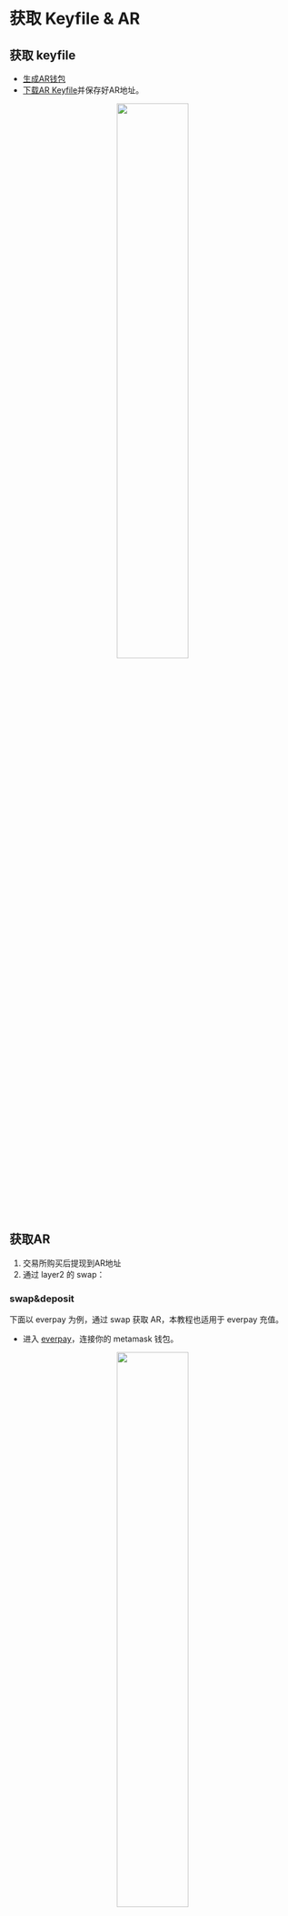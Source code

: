 # 获取 Keyfile & AR
## 获取 keyfile

- [生成AR钱包](https://arweave.app/add)
- [下载AR Keyfile](https://arweave.app/settings)并保存好AR地址。

<div align="center"><img src="https://arseed.web3infura.io/Hd6d4suqi1DUPdeDT__Wo9c-YCNNkq2xbld0DX5Ss_M" height="50%" width="50%"/></div>


## 获取AR

1. 交易所购买后提现到AR地址
2. 通过 layer2 的 swap：

### swap&deposit
下面以 everpay 为例，通过 swap 获取 AR，本教程也适用于 everpay 充值。

- 进入 [everpay](https://app.everpay.io)，连接你的 metamask 钱包。


<div align="center"> <img src="https://arseed.web3infura.io/eNiUhUJ6DuCN_ERxCo0EPjzfi3iUSjhDxQflhrawPjI" height="50%" width="50%"/></div>

- 点击跨链，将上一步链接的钱包的任意资产（ETH，USDT等）跨链至 everpay。

<div align="center"><img src="https://arseed.web3infura.io/NPUEWHD4qtUXcdXmGcBc4cGFXFPKzHlzdEXEr93CJXA" height="50%" width="50%"/></div>


- 点击兑换，将跨链至 everpay 的资产兑换成 AR。

<div align="center"><img src="https://arseed.web3infura.io/XQ2sojdJADbAMzDvJc6pya-jlZ8Ku1izWD-kFylAyOk" height="50%" width="50%"/></div>

- 再次点击跨链，将兑换的 AR 提现到 keyfile 对应的地址即可。

<div align="center"><img src="https://arseed.web3infura.io/uYNJI1QMqBqt_I8sKlkqu4tmXOWnXp7oVEW0JWkkdHs" height="50%" width="50%"/></div>

通过以上的简单操作，你就获得了一个可以用来上传数据（拥有 AR Token）的 AR keyfile。




